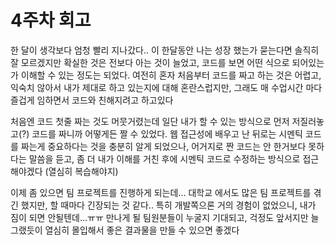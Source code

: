 # 4주차 회고

한 달이 생각보다 엄청 빨리 지나갔다.. 이 한달동안 나는 성장 했는가 묻는다면 솔직히 잘 모르겠지만
확실한 것은 전보다 아는 것이 늘었고, 코드를 보면 어떤 식으로 되어있는가 이해할 수 있는 정도는 되었다.
여전히 혼자 처음부터 코드를 짜고 하는 것은 어렵고, 익숙치 않아서 내가 제대로 하고 있는지에 대해 혼란스럽지만,
그래도 매 수업시간 마다 즐겁게 임하면서 코드와 친해지려고 하고있다

처음엔 코드 첫줄 짜는 것도 머뭇거렸는데 일단 내가 할 수 있는 방식으로 먼저 저질러놓고(?)
코드를 짜니까 어떻게든 짤 수 있었다. 웹 접근성에 배우고 난 뒤로는 시멘틱 코드를 짜는게 중요하다는 것을
충분히 알게 되었으나, 어거지로 짠 코드는 안 한거보다 못하다는 말씀을 듣고, 좀 더 내가 이해를 거친 후에
시멘틱 코드로 수정하는 방식으로 접근해야겠다 (열심히 복습해야지)

이제 좀 있으면 팀 프로젝트를 진행하게 되는데... 대학교 에서도 많은 팀 프로젝트를 겪긴 했지만,
할 때마다 긴장되는 것 같다.. 특히 개발쪽으론 거의 경험이 없었으니, 내가 짐이 되면 안될텐데...ㅠㅠ
만나게 될 팀원분들이 누굴지 기대되고, 걱정도 앞서지만 늘 그랬듯이 열심히 몰입해서 좋은 결과물을 만들 수 있으면 좋겠다
